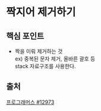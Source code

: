 # 짝지어 제거하기

## 핵심 포인트
* 짝을 이뤄 제거하는 것  
    ex) 중복된 문자 제거, 올바른 괄호 등  
    stack 자료구조를 사용한다.

## 출처

[프로그래머스 #12973](https://programmers.co.kr/learn/courses/30/lessons/12973)